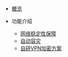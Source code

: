 * [概览](/accessgw/README.md)

* 功能介绍

  * [网络稳定性保障](/accessgw/stability.md)
  * [自动容灾](/accessgw/recovery.md)
  * [自研VPN加密方案](/accessgw/VPN.md)

  

  


